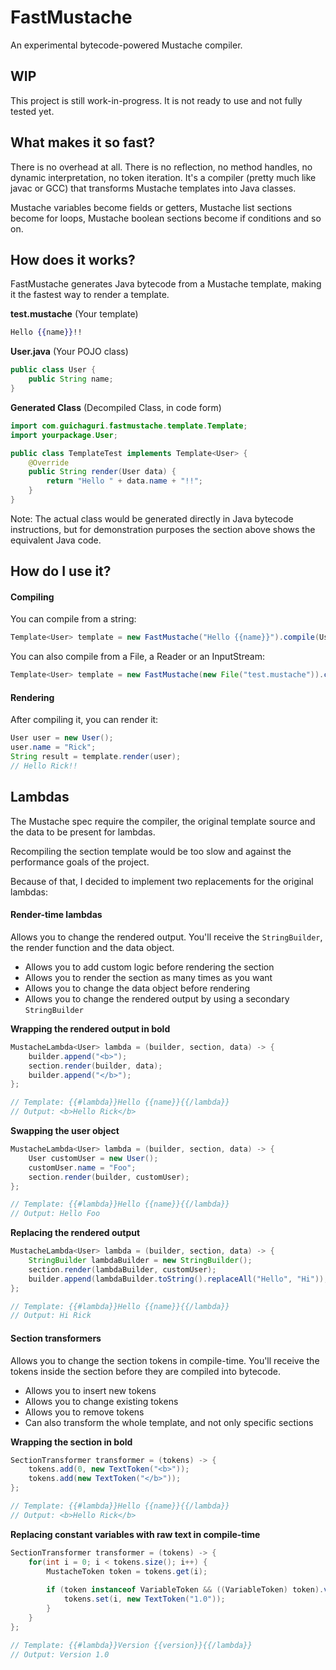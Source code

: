 # FastMustache
An experimental bytecode-powered Mustache compiler.

## WIP
This project is still work-in-progress. It is not ready to use and not fully tested yet.

## What makes it so fast?

There is no overhead at all. There is no reflection, no method handles, no dynamic interpretation, no token iteration.
It's a compiler (pretty much like javac or GCC) that transforms Mustache templates into Java classes.

Mustache variables become fields or getters, Mustache list sections become for loops, Mustache boolean sections become if conditions and so on.

## How does it works?
FastMustache generates Java bytecode from a Mustache template, making it the fastest way to render a template.

**test.mustache** (Your template)
```mustache
Hello {{name}}!!
```

**User.java** (Your POJO class)
```java
public class User {
    public String name;
}
```

**Generated Class** (Decompiled Class, in code form)
```java
import com.guichaguri.fastmustache.template.Template;
import yourpackage.User;

public class TemplateTest implements Template<User> {
    @Override
    public String render(User data) {
        return "Hello " + data.name + "!!";
    }
}
```

Note: The actual class would be generated directly in Java bytecode instructions, but for demonstration purposes the section above shows the equivalent Java code.

## How do I use it?
#### Compiling
You can compile from a string:
```java
Template<User> template = new FastMustache("Hello {{name}}").compile(User.class);
```

You can also compile from a File, a Reader or an InputStream:
```java
Template<User> template = new FastMustache(new File("test.mustache")).compile(User.class);
```

#### Rendering
After compiling it, you can render it:
```java
User user = new User();
user.name = "Rick";
String result = template.render(user);
// Hello Rick!!
```

## Lambdas

The Mustache spec require the compiler, the original template source and the data to be present for lambdas.

Recompiling the section template would be too slow and against the performance goals of the project.

Because of that, I decided to implement two replacements for the original lambdas:

#### Render-time lambdas
Allows you to change the rendered output.
You'll receive the `StringBuilder`, the render function and the data object.

* Allows you to add custom logic before rendering the section
* Allows you to render the section as many times as you want
* Allows you to change the data object before rendering
* Allows you to change the rendered output by using a secondary `StringBuilder`

**Wrapping the rendered output in bold**
```java
MustacheLambda<User> lambda = (builder, section, data) -> {
    builder.append("<b>");
    section.render(builder, data);
    builder.append("</b>");
};

// Template: {{#lambda}}Hello {{name}}{{/lambda}}
// Output: <b>Hello Rick</b>
```

**Swapping the user object**
```java
MustacheLambda<User> lambda = (builder, section, data) -> {
    User customUser = new User();
    customUser.name = "Foo";
    section.render(builder, customUser);
};

// Template: {{#lambda}}Hello {{name}}{{/lambda}}
// Output: Hello Foo
```

**Replacing the rendered output**
```java
MustacheLambda<User> lambda = (builder, section, data) -> {
    StringBuilder lambdaBuilder = new StringBuilder();
    section.render(lambdaBuilder, customUser);
    builder.append(lambdaBuilder.toString().replaceAll("Hello", "Hi"));
};

// Template: {{#lambda}}Hello {{name}}{{/lambda}}
// Output: Hi Rick
```

#### Section transformers
Allows you to change the section tokens in compile-time.
You'll receive the tokens inside the section before they are compiled into bytecode.

* Allows you to insert new tokens
* Allows you to change existing tokens
* Allows you to remove tokens
* Can also transform the whole template, and not only specific sections

**Wrapping the section in bold**
```java
SectionTransformer transformer = (tokens) -> {
    tokens.add(0, new TextToken("<b>"));
    tokens.add(new TextToken("</b>"));
};

// Template: {{#lambda}}Hello {{name}}{{/lambda}}
// Output: <b>Hello Rick</b>
```

**Replacing constant variables with raw text in compile-time**
```java
SectionTransformer transformer = (tokens) -> {
    for(int i = 0; i < tokens.size(); i++) {
        MustacheToken token = tokens.get(i);
        
        if (token instanceof VariableToken && ((VariableToken) token).variable.equals("version")) {
            tokens.set(i, new TextToken("1.0"));
        }
    }
};

// Template: {{#lambda}}Version {{version}}{{/lambda}}
// Output: Version 1.0
```
